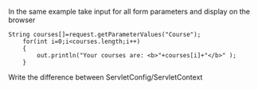 In the same example take input for all form parameters and display on the browser


	String courses[]=request.getParameterValues("Course");
		for(int i=0;i<courses.length;i++)
		{
			out.println("Your courses are: <b>"+courses[i]+"</b>" );
		}
		
Write the difference between ServletConfig/ServletContext
